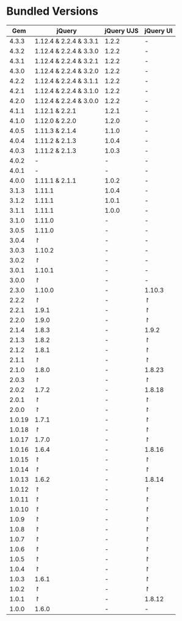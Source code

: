 # Bundled Versions

| Gem    | jQuery | jQuery UJS | jQuery UI |
|--------|--------|------------| ----------|
| 4.3.3  | 1.12.4 & 2.2.4 & 3.3.1 | 1.2.2 | -         |
| 4.3.2  | 1.12.4 & 2.2.4 & 3.3.0 | 1.2.2 | -         |
| 4.3.1  | 1.12.4 & 2.2.4 & 3.2.1 | 1.2.2 | -         |
| 4.3.0  | 1.12.4 & 2.2.4 & 3.2.0 | 1.2.2 | -         |
| 4.2.2  | 1.12.4 & 2.2.4 & 3.1.1 | 1.2.2 | -         |
| 4.2.1  | 1.12.4 & 2.2.4 & 3.1.0 | 1.2.2 | -         |
| 4.2.0  | 1.12.4 & 2.2.4 & 3.0.0 | 1.2.2 | -         |
| 4.1.1  | 1.12.1 & 2.2.1  | 1.2.1  | -         |
| 4.1.0  | 1.12.0 & 2.2.0  | 1.2.0  | -         |
| 4.0.5  | 1.11.3 & 2.1.4  | 1.1.0  | -         |
| 4.0.4  | 1.11.2 & 2.1.3  | 1.0.4  | -         |
| 4.0.3  | 1.11.2 & 2.1.3  | 1.0.3  | -         |
| 4.0.2  | -      | -          | -         |
| 4.0.1  | -      | -          | -         |
| 4.0.0  | 1.11.1 & 2.1.1  | 1.0.2  | -         |
| 3.1.3  | 1.11.1 | 1.0.4      | -         |
| 3.1.2  | 1.11.1 | 1.0.1      | -         |
| 3.1.1  | 1.11.1 | 1.0.0      | -         |
| 3.1.0  | 1.11.0 | -          | -         |
| 3.0.5  | 1.11.0 | -          | -         |
| 3.0.4  | ↾      | -          | -         |
| 3.0.3  | 1.10.2 | -          | -         |
| 3.0.2  | ↾      | -          | -         |
| 3.0.1  | 1.10.1 | -          | -         |
| 3.0.0  | ↾      | -          | -         |
| 2.3.0  | 1.10.0 | -          | 1.10.3    |
| 2.2.2  | ↾      | -          | ↾         |
| 2.2.1  | 1.9.1  | -          | ↾         |
| 2.2.0  | 1.9.0  | -          | ↾         |
| 2.1.4  | 1.8.3  | -          | 1.9.2     |
| 2.1.3  | 1.8.2  | -          | ↾         |
| 2.1.2  | 1.8.1  | -          | ↾         |
| 2.1.1  | ↾      | -          | ↾         |
| 2.1.0  | 1.8.0  | -          | 1.8.23    |
| 2.0.3  | ↾      | -          | ↾         |
| 2.0.2  | 1.7.2  | -          | 1.8.18    |
| 2.0.1  | ↾      | -          | ↾         |
| 2.0.0  | ↾      | -          | ↾         |
| 1.0.19 | 1.7.1  | -          | ↾         |
| 1.0.18 | ↾      | -          | ↾         |
| 1.0.17 | 1.7.0  | -          | ↾         |
| 1.0.16 | 1.6.4  | -          | 1.8.16    |
| 1.0.15 | ↾      | -          | ↾         |
| 1.0.14 | ↾      | -          | ↾         |
| 1.0.13 | 1.6.2  | -          | 1.8.14    |
| 1.0.12 | ↾      | -          | ↾         |
| 1.0.11 | ↾      | -          | ↾         |
| 1.0.10 | ↾      | -          | ↾         |
| 1.0.9  | ↾      | -          | ↾         |
| 1.0.8  | ↾      | -          | ↾         |
| 1.0.7  | ↾      | -          | ↾         |
| 1.0.6  | ↾      | -          | ↾         |
| 1.0.5  | ↾      | -          | ↾         |
| 1.0.4  | ↾      | -          | ↾         |
| 1.0.3  | 1.6.1  | -          | ↾         |
| 1.0.2  | ↾      | -          | ↾         |
| 1.0.1  | ↾      | -          | 1.8.12    |
| 1.0.0  | 1.6.0  | -          | -         |
